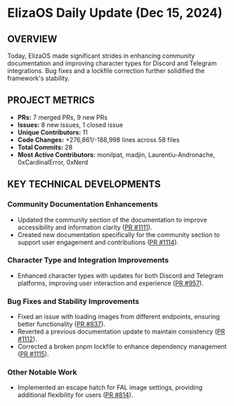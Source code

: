 # ElizaOS Daily Update (Dec 15, 2024)

## OVERVIEW 
Today, ElizaOS made significant strides in enhancing community documentation and improving character types for Discord and Telegram integrations. Bug fixes and a lockfile correction further solidified the framework's stability.

## PROJECT METRICS
- **PRs:** 7 merged PRs, 9 new PRs
- **Issues:** 8 new issues, 1 closed issue
- **Unique Contributors:** 11
- **Code Changes:** +276,861/-188,998 lines across 58 files
- **Total Commits:** 28
- **Most Active Contributors:** monilpat, madjin, Laurentiu-Andronache, 0xCardinalError, 0xNerd

## KEY TECHNICAL DEVELOPMENTS

### Community Documentation Enhancements
- Updated the community section of the documentation to improve accessibility and information clarity ([PR #1111](https://github.com/elizaos/eliza/pull/1111)).
- Created new documentation specifically for the community section to support user engagement and contributions ([PR #1114](https://github.com/elizaos/eliza/pull/1114)).

### Character Type and Integration Improvements
- Enhanced character types with updates for both Discord and Telegram platforms, improving user interaction and experience ([PR #957](https://github.com/elizaos/eliza/pull/957)).

### Bug Fixes and Stability Improvements
- Fixed an issue with loading images from different endpoints, ensuring better functionality ([PR #837](https://github.com/elizaos/eliza/pull/837)).
- Reverted a previous documentation update to maintain consistency ([PR #1112](https://github.com/elizaos/eliza/pull/1112)).
- Corrected a broken pnpm lockfile to enhance dependency management ([PR #1115](https://github.com/elizaos/eliza/pull/1115)).

### Other Notable Work
- Implemented an escape hatch for FAL image settings, providing additional flexibility for users ([PR #814](https://github.com/elizaos/eliza/pull/814)).